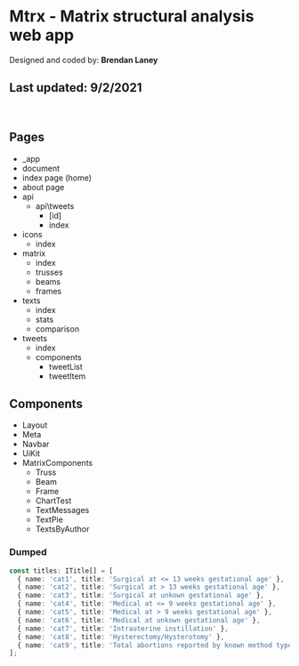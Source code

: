 # Mtrx - Matrix structural analysis web app

Designed and coded by: **Brendan Laney**
</br>

## Last updated: 9/2/2021

</br>

## Pages

* _app
* document
* index page (home)
* about page
* api
  * api\tweets
    * [id]
    * index
* icons
  * index
* matrix
  * index
  * trusses
  * beams
  * frames
* texts
  * index
  * stats
  * comparison
* tweets
  * index
  * components
    * tweetList
    * tweetItem

## Components

* Layout
* Meta
* Navbar
* UiKit
* MatrixComponents
  * Truss
  * Beam
  * Frame
  * ChartTest
  * TextMessages
  * TextPie
  * TextsByAuthor

### Dumped

```typescript
const titles: ITitle[] = [
  { name: 'cat1', title: 'Surgical at <= 13 weeks gestational age' },
  { name: 'cat2', title: 'Surgical at > 13 weeks gestational age' },
  { name: 'cat3', title: 'Surgical at unkown gestational age' },
  { name: 'cat4', title: 'Medical at <= 9 weeks gestational age' },
  { name: 'cat5', title: 'Medical at > 9 weeks gestational age' },
  { name: 'cat6', title: 'Medical at unkown gestational age' },
  { name: 'cat7', title: 'Intrauterine instillation' },
  { name: 'cat8', title: 'Hysterectomy/Hysterotomy' },
  { name: 'cat9', title: 'Total abortions reported by known method type' }
];
```
